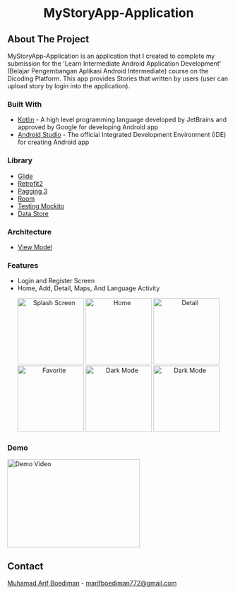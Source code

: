 <h1 align = "center">MyStoryApp-Application</h1> 

## About The Project
MyStoryApp-Application is an application that I created to complete my submission for the 'Learn Intermediate Android Application Development' (Belajar Pengembangan Aplikasi Android Intermediate) course on the Dicoding Platform. This app provides Stories that written by users (user can upload story by login into the application).

### Built With
*  <a href="https://kotlinlang.org">Kotlin</a> - A high level programming language developed by JetBrains and approved by Google for developing Android app
*  <a href="https://developer.android.com/studio?gclid=Cj0KCQjwuNemBhCBARIsADp74QTEiyAfq8MOrja7FuoI-ueWPJ8Z3rwf4kXSl9pF_JrRMLEg34RjD_oaAiQJEALw_wcB&gclsrc=aw.ds">Android Studio</a> - The official Integrated Development Environment (IDE) for creating Android app

### Library
* [Glide](https://github.com/bumptech/glide)
* [Retrofit2](https://github.com/square/retrofit)
* [Pagging 3](https://developer.android.com/topic/libraries/architecture/paging/v3-migration)
* [Room](https://developer.android.com/training/data-storage/room)
* [Testing Mockito](https://developer.android.com/training/testing/local-tests)
* [Data Store](https://developer.android.com/topic/libraries/architecture/datastore)

### Architecture
* [View Model](https://developer.android.com/topic/libraries/architecture/viewmodel)

### Features
* Login and Register Screen
* Home, Add, Detail, Maps, And Language Activity

<p align="center">
  <img src = "http://drive.google.com/uc?export=view&id=1euatYJmblQcOnv31ZJT71_zVGdfIABWb"
    alt = "Splash Screen"
    style ="margin-rigth : 10px;"
    width = 150 />
  <img src = "http://drive.google.com/uc?export=view&id=1BFK2sfsX6ivWqeNmSWEz6nYxMq_Vm44i"
    alt = "Home"
    style ="margin-rigth : 10px;"
    width = 150 />
  <img src = "http://drive.google.com/uc?export=view&id=1VMs8igXwbSIeAS1uq8bNLwPG5Q4J9PiK"
    alt = "Detail"
    style ="margin-rigth : 10px;"
    width = 150 />
  <img src = "http://drive.google.com/uc?export=view&id=1ZEAG7iJj-awxgpzGUFGOp8jQr6ncOOxb"
    alt = "Favorite"
    style ="margin-rigth : 10px;"
    width = 150 />
  <img src = "http://drive.google.com/uc?export=view&id=1vdCj2Y951Esfur5Mtv5TjGUdvcOauHzc"
    alt = "Dark Mode"
    style ="margin-rigth : 10px;"
    width = 150 />
  <img src = "http://drive.google.com/uc?export=view&id=10ye3ccIrf8O1pO6yDXAylQ9vYiBlUiHL"
    alt = "Dark Mode"
    style ="margin-rigth : 10px;"
    width = 150 />
</p>

### Demo 
<a href="https://youtu.be/3gMQUCgYD7I">
   <img src="https://i9.ytimg.com/vi/3gMQUCgYD7I/mqdefault.jpg?sqp=CJi6h6cG-oaymwEmCMACELQB8quKqQMa8AEB-AH-BIACgAqKAgwIABABGF4gXiheMA8=&rs=AOn4CLCMcGZ138yEtqVGt5KEjE6-syFN5A" alt="Demo Video" width="300" height="200">
</a>

## Contact
[Muhamad Arif Boediman](https://www.linkedin.com/in/muhamad-arif-boediman-885672242/) - marifboediman772@gmail.com
